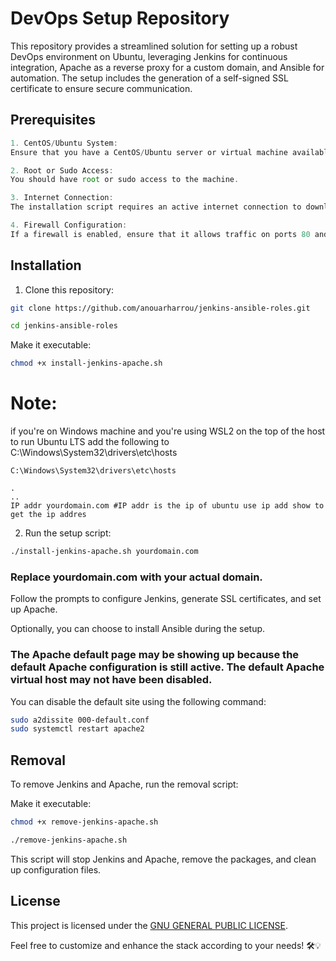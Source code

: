 # DevOps Setup Repository


This repository provides a streamlined solution for setting up a robust DevOps environment on Ubuntu, leveraging Jenkins for continuous integration, Apache as a reverse proxy for a custom domain, and Ansible for automation. The setup includes the generation of a self-signed SSL certificate to ensure secure communication.

## Prerequisites

```typescript
1. CentOS/Ubuntu System:
Ensure that you have a CentOS/Ubuntu server or virtual machine available.

2. Root or Sudo Access:
You should have root or sudo access to the machine.

3. Internet Connection:
The installation script requires an active internet connection to download and install packages.

4. Firewall Configuration:
If a firewall is enabled, ensure that it allows traffic on ports 80 and 443 for Apache and any other required ports for Jenkins.
```

## Installation

1. Clone this repository:

```bash
git clone https://github.com/anouarharrou/jenkins-ansible-roles.git

cd jenkins-ansible-roles
```
Make it executable:

```bash
chmod +x install-jenkins-apache.sh
```

# Note: 

if you're on Windows machine and you're using WSL2 on the top of the host to run Ubuntu LTS
add the following to C:\Windows\System32\drivers\etc\hosts

```script
C:\Windows\System32\drivers\etc\hosts

.
..
IP addr yourdomain.com #IP addr is the ip of ubuntu use ip add show to get the ip addres
```


2. Run the setup script:

```bash
./install-jenkins-apache.sh yourdomain.com
```
    

###  Replace yourdomain.com with your actual domain.

Follow the prompts to configure Jenkins, generate SSL certificates, and set up Apache.

Optionally, you can choose to install Ansible during the setup.

### The Apache default page may be showing up because the default Apache configuration is still active. The default Apache virtual host may not have been disabled.

You can disable the default site using the following command:
```bash
sudo a2dissite 000-default.conf
sudo systemctl restart apache2
```

## Removal

To remove Jenkins and Apache, run the removal script:

Make it executable:

```bash
chmod +x remove-jenkins-apache.sh
```

```bash
./remove-jenkins-apache.sh
```

This script will stop Jenkins and Apache, remove the packages, and clean up configuration files.

## License

This project is licensed under the [GNU GENERAL PUBLIC LICENSE](./LICENSE).


Feel free to customize and enhance the stack according to your needs! 🛠️💡
